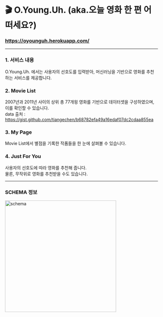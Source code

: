 # 🎬 O.Young.Uh. (aka.오늘 영화 한 편 어떠세요?)

### https://oyounguh.herokuapp.com/
__________
### 1. 서비스 내용
O.Young.Uh. 에서는 사용자의 선호도를 입력받아, 머신러닝을 기반으로 영화를 추천하는 서비스를 제공합니다.  


### 2. Movie List
2007년과 2011년 사이의 상위 총 77개읭 영화를 기반으로 데이터셋을 구성하였으며, 이를 확인할 수 있습니다.  
data 출처 : https://gist.github.com/tiangechen/b68782efa49a16edaf07dc2cdaa855ea 


### 3. My Page
Movie List에서 별점을 기록한 작품들을 한 눈에 살펴볼 수 있습니다.


### 4. Just For You
사용자의 선호도에 따라 영화를 추천해 줍니다.  
물론, 무작위로 영화를 추천받을 수도 있습니다.

--------------------

### SCHEMA 정보
<img width="366" alt="schema" src="https://user-images.githubusercontent.com/75603262/120379591-f207c300-c35a-11eb-995b-f3cacf7157f3.png">
